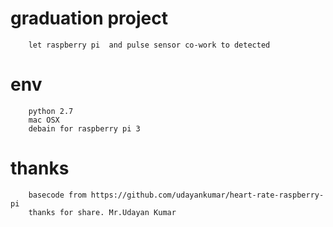 # graduation project
        let raspberry pi  and pulse sensor co-work to detected 
# env
        python 2.7
        mac OSX
        debain for raspberry pi 3
# thanks
        basecode from https://github.com/udayankumar/heart-rate-raspberry-pi 
        thanks for share. Mr.Udayan Kumar
